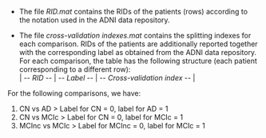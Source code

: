 * The file *RID.mat* contains the RIDs of the patients (rows) according to the notation used in the ADNI data repository.

* The file *cross-validation indexes.mat* contains the splitting indexes for each comparison.
RIDs of the patients are additionally reported together with the corresponding label as obtained from the ADNI data repository. <br>
For each comparison, the table has the following structure (each patient corresponding to a different row): <br>
| --  *RID*  -- | --  *Label*  -- | --  *Cross-validation index*  -- |

For the following comparisons, we have:

1. CN vs AD > Label for CN = 0, label for AD = 1
2. CN vs MCIc > Label for CN = 0, label for MCIc = 1
3. MCInc vs MCIc > Label for MCInc = 0, label for MCIc = 1
